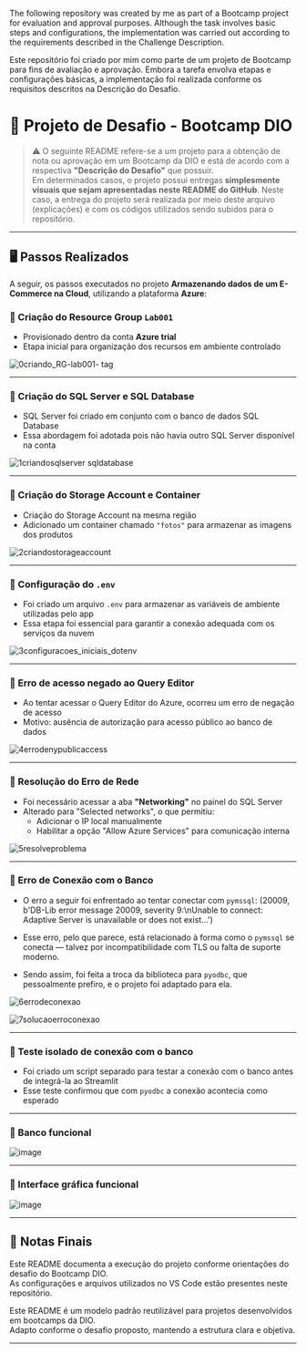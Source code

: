 
The following repository was created by me as part of a Bootcamp project for evaluation and approval purposes. Although the task involves basic steps and configurations, the implementation was carried out according to the requirements described in the Challenge Description.

Este repositório foi criado por mim como parte de um projeto de Bootcamp para fins de avaliação e aprovação. Embora a tarefa envolva etapas e configurações básicas, a implementação foi realizada conforme os requisitos descritos na Descrição do Desafio.


# 📘 Projeto de Desafio - Bootcamp DIO

> ⚠️ O seguinte README refere-se a um projeto para a obtenção de nota ou aprovação em um Bootcamp da DIO e está de acordo com a respectiva **"Descrição do Desafio"** que possuir.  
> Em determinados casos, o projeto possui entregas **simplesmente visuais que sejam apresentadas neste README do GitHub**. Neste caso, a entrega do projeto será realizada por meio deste arquivo (explicações) e com os códigos utilizados sendo subidos para o repositório.

---

## 🖥️ Passos Realizados

A seguir, os passos executados no projeto **Armazenando dados de um E-Commerce na Cloud**, utilizando a plataforma **Azure**:

### 🔹 Criação do Resource Group `Lab001`
- Provisionado dentro da conta **Azure trial**
- Etapa inicial para organização dos recursos em ambiente controlado

![0criando_RG-lab001- tag](https://github.com/user-attachments/assets/66bde8f2-b511-4004-aeb0-dcef9c97c26f)

---

### 🔹 Criação do SQL Server e SQL Database
- SQL Server foi criado em conjunto com o banco de dados SQL Database
- Essa abordagem foi adotada pois não havia outro SQL Server disponível na conta

![1criandosqlserver sqldatabase](https://github.com/user-attachments/assets/fcbca0e2-a13d-4a8a-aea0-74ec1e5c0c8c)

---

### 🔹 Criação do Storage Account e Container
- Criação do Storage Account na mesma região
- Adicionado um container chamado `"fotos"` para armazenar as imagens dos produtos

![2criandostorageaccount](https://github.com/user-attachments/assets/c06d70db-19dd-4026-a09a-ab21e59a2acf)

---

### 🔹 Configuração do `.env`
- Foi criado um arquivo `.env` para armazenar as variáveis de ambiente utilizadas pelo app
- Essa etapa foi essencial para garantir a conexão adequada com os serviços da nuvem

![3configuracoes_iniciais_dotenv](https://github.com/user-attachments/assets/a31ed4cb-2104-4e90-934f-b10d1d41ea63)

---

### 🔹 Erro de acesso negado ao Query Editor
- Ao tentar acessar o Query Editor do Azure, ocorreu um erro de negação de acesso
- Motivo: ausência de autorização para acesso público ao banco de dados

![4errodenypublicaccess](https://github.com/user-attachments/assets/3e874bb8-9ef9-49d3-947e-6c743db23e6d)

---

### 🔹 Resolução do Erro de Rede
- Foi necessário acessar a aba **"Networking"** no painel do SQL Server
- Alterado para "Selected networks", o que permitiu:
  - Adicionar o IP local manualmente
  - Habilitar a opção "Allow Azure Services" para comunicação interna

![5resolveproblema](https://github.com/user-attachments/assets/6546e4a7-6adc-4f0b-a10f-a47f48a3f26f)

---

### 🔹 Erro de Conexão com o Banco
- O erro a seguir foi enfrentado ao tentar conectar com `pymssql`:
  (20009, b'DB-Lib error message 20009, severity 9:\nUnable to connect: Adaptive Server is unavailable or does not exist...')

- Esse erro, pelo que parece, está relacionado à forma como o `pymssql` se conecta — talvez por incompatibilidade com TLS ou falta de suporte moderno.
- Sendo assim, foi feita a troca da biblioteca para `pyodbc`, que pessoalmente prefiro, e o projeto foi adaptado para ela.

![6errodeconexao ](https://github.com/user-attachments/assets/b0a4a945-e86f-474f-a405-670cf9bf51b3)



![7solucaoerroconexao](https://github.com/user-attachments/assets/a5f46c72-00a8-4fd6-8b54-54912c0a5363)

---

### 🔹 Teste isolado de conexão com o banco
- Foi criado um script separado para testar a conexão com o banco antes de integrá-la ao Streamlit
- Esse teste confirmou que com `pyodbc` a conexão acontecia como esperado

---
### 🔹 Banco funcional
![image](https://github.com/user-attachments/assets/6e0988a4-e806-4cae-9c15-c0b808e4deff)

---

### 🔹 Interface gráfica funcional
![image](https://github.com/user-attachments/assets/f1915c53-ceb8-40a6-bed0-def0e49fb8d0)

---


## 🧾 Notas Finais

Este README documenta a execução do projeto conforme orientações do desafio do Bootcamp DIO.  
As configurações e arquivos utilizados no VS Code estão presentes neste repositório.


Este README é um modelo padrão reutilizável para projetos desenvolvidos em bootcamps da DIO.  
Adapto conforme o desafio proposto, mantendo a estrutura clara e objetiva.

---



